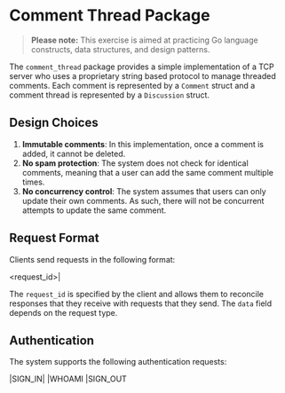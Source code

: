 # Comment Thread Package

> **Please note:** This exercise is aimed at practicing Go language constructs, data structures, and design patterns.

The `comment_thread` package provides a simple implementation of a TCP server who uses a proprietary string based protocol to manage threaded comments. Each comment is represented by a `Comment` struct and a comment thread is represented by a `Discussion` struct.

## Design Choices

1. **Immutable comments**: In this implementation, once a comment is added, it cannot be deleted.
1. **No spam protection**: The system does not check for identical comments, meaning that a user can add the same comment multiple times.
1. **No concurrency control**: The system assumes that users can only update their own comments. As such, there will not be concurrent attempts to update the same comment.

## Request Format

Clients send requests in the following format:

<request_id>|<data>

The `request_id` is specified by the client and allows them to reconcile responses that they receive with requests that they send. The `data` field depends on the request type.

## Authentication

The system supports the following authentication requests:

|SIGN_IN| |WHOAMI |SIGN_OUT

